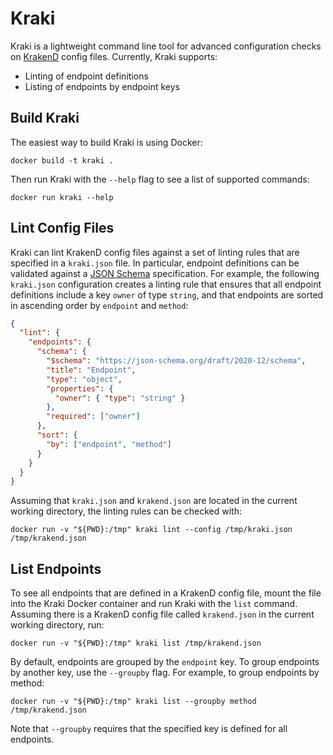 # Kraki

Kraki is a lightweight command line tool for advanced configuration checks
on [KrakenD](https://github.com/devopsfaith/krakend-ce) config files. Currently,
Kraki supports:

- Linting of endpoint definitions
- Listing of endpoints by endpoint keys

## Build Kraki

The easiest way to build Kraki is using Docker:

    docker build -t kraki .

Then run Kraki with the `--help` flag to see a list of supported commands:

    docker run kraki --help

## Lint Config Files

Kraki can lint KrakenD config files against a set of linting rules that are
specified in a `kraki.json` file. In particular, endpoint definitions can be
validated against a [JSON Schema](https://json-schema.org/) specification.
For example, the following `kraki.json` configuration creates a linting rule
that ensures that all endpoint definitions include a key `owner` of type
`string`, and that endpoints are sorted in ascending order by `endpoint` and
`method`:

```json
{
  "lint": {
    "endpoints": {
      "schema": {
        "$schema": "https://json-schema.org/draft/2020-12/schema",
        "title": "Endpoint",
        "type": "object",
        "properties": {
          "owner": { "type": "string" }
        },
        "required": ["owner"]
      },
      "sort": {
        "by": ["endpoint", "method"]
      }
    }
  }
}
```

Assuming that `kraki.json` and `krakend.json` are located in the current
working directory, the linting rules can be checked with:

    docker run -v "${PWD}:/tmp" kraki lint --config /tmp/kraki.json /tmp/krakend.json

## List Endpoints

To see all endpoints that are defined in a KrakenD config file, mount the
file into the Kraki Docker container and run Kraki with the `list` command.
Assuming there is a KrakenD config file called `krakend.json` in the current
working directory, run:

    docker run -v "${PWD}:/tmp" kraki list /tmp/krakend.json

By default, endpoints are grouped by the `endpoint` key. To group
endpoints by another key, use the `--groupby` flag. For example, to group
endpoints by method:

    docker run -v "${PWD}:/tmp" kraki list --groupby method /tmp/krakend.json

Note that `--groupby` requires that the specified key is defined for all
endpoints.
